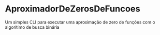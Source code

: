# AproximadorDeZerosDeFuncoes
Um simples CLI para executar uma aproximação de zero de funções com o algorítimo de busca binária
